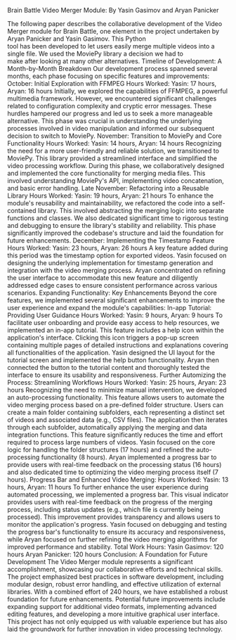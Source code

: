 ﻿Brain Battle
Video Merger Module: By Yasin Gasimov and Aryan Panicker

The following paper describes the collaborative development of the Video Merger module for Brain Battle, one element in the project undertaken by Aryan Panicker and Yasin Gasimov. This Python tool has been developed to let users easily merge multiple videos into a single file. We used the MoviePy library a decision we had to make after looking at many other alternatives.
Timeline of Development: A Month-by-Month Breakdown
Our development process spanned several months, each phase focusing on specific features and improvements:
October: Initial Exploration with FFMPEG
Hours Worked: Yasin: 17 hours, Aryan: 16 hours
Initially, we explored the capabilities of FFMPEG, a powerful multimedia framework. However, we encountered significant challenges related to configuration complexity and cryptic error messages. These hurdles hampered our progress and led us to seek a more manageable alternative. This phase was crucial in understanding the underlying processes involved in video manipulation and informed our subsequent decision to switch to MoviePy.
November: Transition to MoviePy and Core Functionality
Hours Worked: Yasin: 14 hours, Aryan: 14 hours
Recognizing the need for a more user-friendly and reliable solution, we transitioned to MoviePy. This library provided a streamlined interface and simplified the video processing workflow. During this phase, we collaboratively designed and implemented the core functionality for merging media files. This involved understanding MoviePy's API, implementing video concatenation, and basic error handling.
Late November: Refactoring into a Reusable Library
Hours Worked: Yasin: 19 hours, Aryan: 21 hours
To enhance the module's reusability and maintainability, we refactored the code into a self-contained library. This involved abstracting the merging logic into separate functions and classes. We also dedicated significant time to rigorous testing and debugging to ensure the library's stability and reliability. This phase significantly improved the codebase's structure and laid the foundation for future enhancements.
December: Implementing the Timestamp Feature
Hours Worked: Yasin: 23 hours, Aryan: 26 hours
A key feature added during this period was the timestamp option for exported videos. Yasin focused on designing the underlying implementation for timestamp generation and integration with the video merging process. Aryan concentrated on refining the user interface to accommodate this new feature and diligently addressed edge cases to ensure consistent performance across various scenarios.
Expanding Functionality: Key Enhancements
Beyond the core features, we implemented several significant enhancements to improve the user experience and expand the module's capabilities:
In-app Tutorial: Providing User Guidance
Hours Worked: Yasin: 9 hours, Aryan: 9 hours
To facilitate user onboarding and provide easy access to help resources, we implemented an in-app tutorial. This feature includes a help icon within the application's interface. Clicking this icon triggers a pop-up screen containing multiple pages of detailed instructions and explanations covering all functionalities of the application. Yasin designed the UI layout for the tutorial screen and implemented the help button functionality. Aryan then connected the button to the tutorial content and thoroughly tested the interface to ensure its usability and responsiveness.
Further Automizing the Process: Streamlining Workflows
Hours Worked: Yasin: 25 hours, Aryan: 23 hours
Recognizing the need to minimize manual intervention, we developed an auto-processing functionality. This feature allows users to automate the video merging process based on a pre-defined folder structure. Users can create a main folder containing subfolders, each representing a distinct set of videos and associated data (e.g., CSV files). The application then iterates through each subfolder, automatically applying the merging and data integration functions. This feature significantly reduces the time and effort required to process large numbers of videos. 
Yasin focused on the core logic for handling the folder structures (17 hours) and refined the auto-processing functionality (8 hours).
Aryan implemented a progress bar to provide users with real-time feedback on the processing status (16 hours) and also dedicated time to optimizing the video merging process itself (7 hours).
Progress Bar and Enhanced Video Merging:
Hours Worked: Yasin: 13 hours, Aryan: 11 hours
To further enhance the user experience during automated processing, we implemented a progress bar. This visual indicator provides users with real-time feedback on the progress of the merging process, including status updates (e.g., which file is currently being processed). This improvement provides transparency and allows users to monitor the application's progress. Yasin focused on debugging and testing the progress bar's functionality to ensure its accuracy and responsiveness, while Aryan focused on further refining the video merging algorithms for improved performance and stability.
Total Work Hours:
Yasin Gasimov: 120 hours
Aryan Panicker: 120 hours
Conclusion: A Foundation for Future Development
The Video Merger module represents a significant accomplishment, showcasing our collaborative efforts and technical skills. The project emphasized best practices in software development, including modular design, robust error handling, and effective utilization of external libraries. With a combined effort of 240 hours, we have established a robust foundation for future enhancements. Potential future improvements include expanding support for additional video formats, implementing advanced editing features, and developing a more intuitive graphical user interface. This project has not only equipped us with valuable experience but has also laid the groundwork for further innovation in video processing technology.

